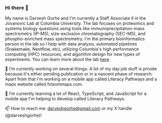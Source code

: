 ### Hi there 👋

My name is Darvesh Gorhe and I'm currently a Staff Associate II in the Jovanovic Lab at Columbia University. The lab focuses on proteomics and systems biology questions using tools like immunoprecipitation-mass spectrometry (IP-MS), size-exclusion chromatography (SEC-MS), and phospho-enriched mass spectrometry. I'm the primary bioinformatics person in the lab so I help with data analysis, automated pipelines (Snakemake, Nextflow, etc), utilizing Columbia's high performance computing (HPC) resources, and algorithm design for new types of experiments. You can learn more about the lab [here](https://jovanoviclab.com/).

🔭 I’m currently working on several things. A lot of my day job stuff is private because it's either pending publication or in a nascent phase of research. Apart from that I'm working on a mobile app called Literacy Pathways and a maps website called folsommaps.com.

🌱 I’m currently learning a lot of React, TypeScript, and JavaScript for a mobile app I'm helping to develop called Literacy Pathways.

📫 How to reach me: darveshgorhe@gmail.com or my X handle (@darveshgorhe)!
